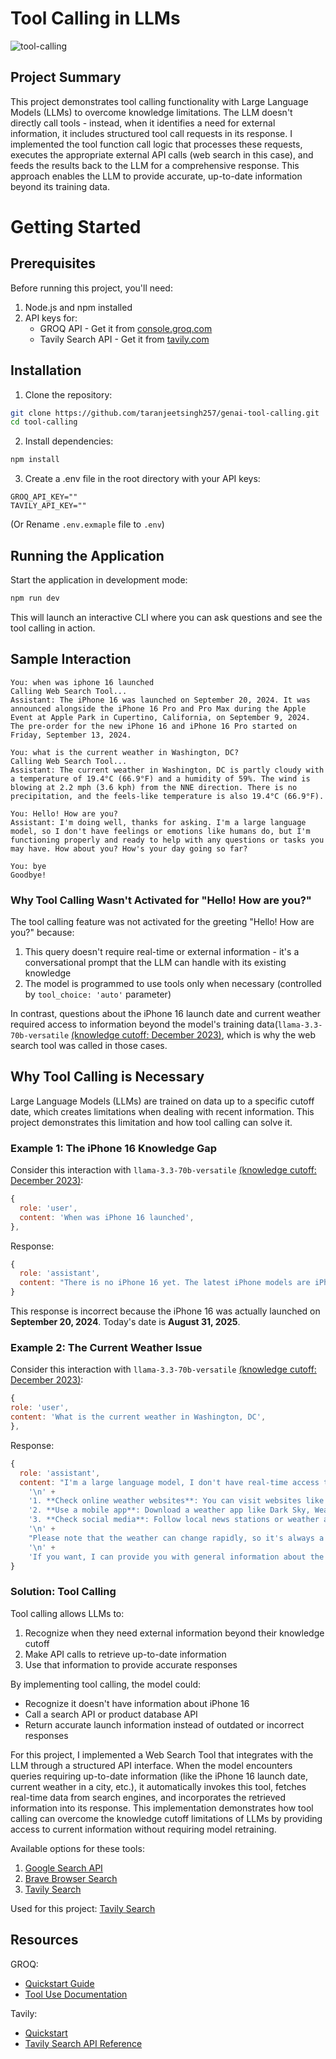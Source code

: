 # Tool Calling in LLMs
![tool-calling](https://github.com/user-attachments/assets/fbeb27d4-9f77-487b-aae7-614157fc5d30)

## Project Summary

This project demonstrates tool calling functionality with Large Language Models (LLMs) to overcome knowledge limitations. The LLM doesn't directly call tools - instead, when it identifies a need for external information, it includes structured tool call requests in its response. I implemented the tool function call logic that processes these requests, executes the appropriate external API calls (web search in this case), and feeds the results back to the LLM for a comprehensive response. This approach enables the LLM to provide accurate, up-to-date information beyond its training data.

# Getting Started

## Prerequisites

Before running this project, you'll need:

1. Node.js and npm installed
2. API keys for:
    - GROQ API - Get it from [console.groq.com](https://console.groq.com/)
    - Tavily Search API - Get it from [tavily.com](https://www.tavily.com/)

## Installation

1. Clone the repository:

```bash
git clone https://github.com/taranjeetsingh257/genai-tool-calling.git
cd tool-calling
```

2. Install dependencies:

```bash
npm install
```

3. Create a .env file in the root directory with your API keys:

```
GROQ_API_KEY=""
TAVILY_API_KEY=""
```

(Or Rename `.env.exmaple` file to `.env`)

## Running the Application

Start the application in development mode:

```bash
npm run dev
```

This will launch an interactive CLI where you can ask questions and see the tool calling in action.

## Sample Interaction

```
You: when was iphone 16 launched
Calling Web Search Tool...
Assistant: The iPhone 16 was launched on September 20, 2024. It was announced alongside the iPhone 16 Pro and Pro Max during the Apple Event at Apple Park in Cupertino, California, on September 9, 2024. The pre-order for the new iPhone 16 and iPhone 16 Pro started on Friday, September 13, 2024.

You: what is the current weather in Washington, DC?
Calling Web Search Tool...
Assistant: The current weather in Washington, DC is partly cloudy with a temperature of 19.4°C (66.9°F) and a humidity of 59%. The wind is blowing at 2.2 mph (3.6 kph) from the NNE direction. There is no precipitation, and the feels-like temperature is also 19.4°C (66.9°F).

You: Hello! How are you?
Assistant: I'm doing well, thanks for asking. I'm a large language model, so I don't have feelings or emotions like humans do, but I'm functioning properly and ready to help with any questions or tasks you may have. How about you? How's your day going so far?

You: bye
Goodbye!
```

### Why Tool Calling Wasn't Activated for "Hello! How are you?"

The tool calling feature was not activated for the greeting "Hello! How are you?" because:

1. This query doesn't require real-time or external information - it's a conversational prompt that the LLM can handle with its existing knowledge
2. The model is programmed to use tools only when necessary (controlled by `tool_choice: 'auto'` parameter)

In contrast, questions about the iPhone 16 launch date and current weather required access to information beyond the model's training data(`llama-3.3-70b-versatile` [(knowledge cutoff: December 2023)](https://github.com/meta-llama/llama-models/blob/main/models/llama3_3/MODEL_CARD.md), which is why the web search tool was called in those cases.

## Why Tool Calling is Necessary

Large Language Models (LLMs) are trained on data up to a specific cutoff date, which creates limitations when dealing with recent information. This project demonstrates this limitation and how tool calling can solve it.

### Example 1: The iPhone 16 Knowledge Gap

Consider this interaction with `llama-3.3-70b-versatile` [(knowledge cutoff: December 2023)](https://github.com/meta-llama/llama-models/blob/main/models/llama3_3/MODEL_CARD.md):

```javascript
{
  role: 'user',
  content: 'When was iPhone 16 launched',
},
```

Response:

```javascript
{
  role: 'assistant',
  content: "There is no iPhone 16 yet. The latest iPhone models are iPhone 14 series, which were launched on September 7, 2022. Apple typically releases new iPhone models every year, but they have not announced or launched an iPhone 16 model. If you're looking for information on upcoming iPhone models, I'd be happy to provide you with the latest rumors and speculations!"
}
```

This response is incorrect because the iPhone 16 was actually launched on **September 20, 2024**. Today's date is **August 31, 2025**.

### Example 2: The Current Weather Issue

Consider this interaction with `llama-3.3-70b-versatile` [(knowledge cutoff: December 2023)](https://github.com/meta-llama/llama-models/blob/main/models/llama3_3/MODEL_CARD.md):

```javascript
{
role: 'user',
content: 'What is the current weather in Washington, DC',
},
```

Response:

```javascript
{
  role: 'assistant',
  content: "I'm a large language model, I don't have real-time access to current weather conditions. But I can suggest some ways for you to find out the current weather in Washington, DC:\n" +
    '\n' +
    '1. **Check online weather websites**: You can visit websites like AccuWeather, Weather.com, or the National Weather Service (NWS) to get the current weather conditions in Washington, DC.\n' +
    '2. **Use a mobile app**: Download a weather app like Dark Sky, Weather Underground, or The Weather Channel to get real-time weather updates on your smartphone.\n' +
    '3. **Check social media**: Follow local news stations or weather accounts on social media platforms like Twitter or Facebook to get updates on the current weather in Washington, DC.\n' +
    '\n' +
    "Please note that the weather can change rapidly, so it's always a good idea to check multiple sources for the most up-to-date information.\n" +
    '\n' +
    'If you want, I can provide you with general information about the climate in Washington, DC, or help you with anything else. Just let me know!'
}
```

### Solution: Tool Calling

Tool calling allows LLMs to:

1. Recognize when they need external information beyond their knowledge cutoff
2. Make API calls to retrieve up-to-date information
3. Use that information to provide accurate responses

By implementing tool calling, the model could:

-   Recognize it doesn't have information about iPhone 16
-   Call a search API or product database API
-   Return accurate launch information instead of outdated or incorrect responses

For this project, I implemented a Web Search Tool that integrates with the LLM through a structured API interface. When the model encounters queries requiring up-to-date information (like the iPhone 16 launch date, current weather in a city, etc.), it automatically invokes this tool, fetches real-time data from search engines, and incorporates the retrieved information into its response. This implementation demonstrates how tool calling can overcome the knowledge cutoff limitations of LLMs by providing access to current information without requiring model retraining.

Available options for these tools:

1.  [Google Search API](https://serper.dev/)
2.  [Brave Browser Search](https://brave.com/search/api/)
3.  [Tavily Search](https://www.tavily.com/)

Used for this project: [Tavily Search](https://www.tavily.com/)

## Resources

GROQ:

-   [Quickstart Guide](https://console.groq.com/docs/quickstart)
-   [Tool Use Documentation](https://console.groq.com/docs/tool-use)

Tavily:

-   [Quickstart](https://docs.tavily.com/documentation/quickstart)
-   [Tavily Search API Reference](https://docs.tavily.com/documentation/api-reference/endpoint/search)

